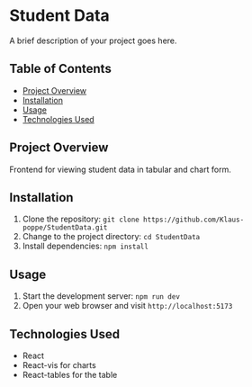 # Student Data

A brief description of your project goes here.

## Table of Contents

- [Project Overview](#project-overview)
- [Installation](#installation)
- [Usage](#usage)
- [Technologies Used](#technologies-used)


## Project Overview

Frontend for viewing student data in tabular and chart form.

## Installation

1. Clone the repository: `git clone https://github.com/Klaus-poppe/StudentData.git`
2. Change to the project directory: `cd StudentData`
3. Install dependencies: `npm install`

## Usage

1. Start the development server: `npm run dev`
2. Open your web browser and visit `http://localhost:5173`

## Technologies Used

- React
- React-vis for charts
- React-tables for the table
